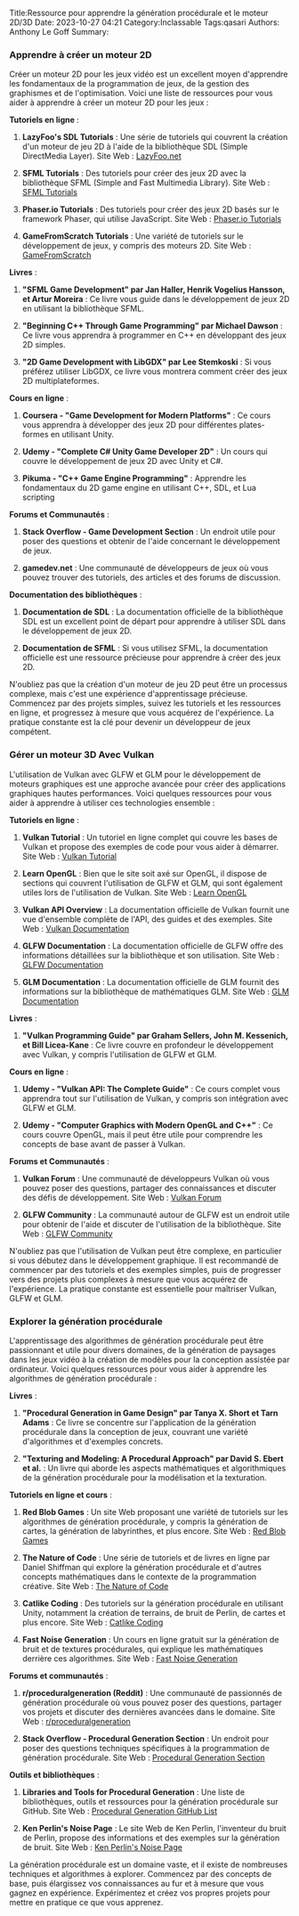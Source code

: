 Title:Ressource pour apprendre la génération procédurale et le moteur 2D/3D
Date: 2023-10-27 04:21
Category:Inclassable
Tags:qasari
Authors: Anthony Le Goff
Summary:

### Apprendre à créer un moteur 2D

Créer un moteur 2D pour les jeux vidéo est un excellent moyen d'apprendre les fondamentaux de la programmation de jeux, de la gestion des graphismes et de l'optimisation. Voici une liste de ressources pour vous aider à apprendre à créer un moteur 2D pour les jeux :

**Tutoriels en ligne** :
1. **LazyFoo's SDL Tutorials** : Une série de tutoriels qui couvrent la création d'un moteur de jeu 2D à l'aide de la bibliothèque SDL (Simple DirectMedia Layer). Site Web : [LazyFoo.net](http://lazyfoo.net/SDL_tutorials/)

2. **SFML Tutorials** : Des tutoriels pour créer des jeux 2D avec la bibliothèque SFML (Simple and Fast Multimedia Library). Site Web : [SFML Tutorials](https://www.sfml-dev.org/tutorials/2.5/)

3. **Phaser.io Tutorials** : Des tutoriels pour créer des jeux 2D basés sur le framework Phaser, qui utilise JavaScript. Site Web : [Phaser.io Tutorials](https://phaser.io/learn)

4. **GameFromScratch Tutorials** : Une variété de tutoriels sur le développement de jeux, y compris des moteurs 2D. Site Web : [GameFromScratch](http://www.gamefromscratch.com/)

**Livres** :
1. **"SFML Game Development" par Jan Haller, Henrik Vogelius Hansson, et Artur Moreira** : Ce livre vous guide dans le développement de jeux 2D en utilisant la bibliothèque SFML.

2. **"Beginning C++ Through Game Programming" par Michael Dawson** : Ce livre vous apprendra à programmer en C++ en développant des jeux 2D simples.

3. **"2D Game Development with LibGDX" par Lee Stemkoski** : Si vous préférez utiliser LibGDX, ce livre vous montrera comment créer des jeux 2D multiplateformes.

**Cours en ligne** :
1. **Coursera - "Game Development for Modern Platforms"** : Ce cours vous apprendra à développer des jeux 2D pour différentes plates-formes en utilisant Unity.

2. **Udemy - "Complete C# Unity Game Developer 2D"** : Un cours qui couvre le développement de jeux 2D avec Unity et C#.

3. **Pikuma - "C++ Game Engine Programming"** : Apprendre les fondamentaux du 2D game engine en utilisant C++, SDL, et Lua scripting

**Forums et Communautés** :
1. **Stack Overflow - Game Development Section** : Un endroit utile pour poser des questions et obtenir de l'aide concernant le développement de jeux.

2. **gamedev.net** : Une communauté de développeurs de jeux où vous pouvez trouver des tutoriels, des articles et des forums de discussion.

**Documentation des bibliothèques** :
1. **Documentation de SDL** : La documentation officielle de la bibliothèque SDL est un excellent point de départ pour apprendre à utiliser SDL dans le développement de jeux 2D.

2. **Documentation de SFML** : Si vous utilisez SFML, la documentation officielle est une ressource précieuse pour apprendre à créer des jeux 2D.

N'oubliez pas que la création d'un moteur de jeu 2D peut être un processus complexe, mais c'est une expérience d'apprentissage précieuse. Commencez par des projets simples, suivez les tutoriels et les ressources en ligne, et progressez à mesure que vous acquérez de l'expérience. La pratique constante est la clé pour devenir un développeur de jeux compétent.

### Gérer un moteur 3D Avec Vulkan

L'utilisation de Vulkan avec GLFW et GLM pour le développement de moteurs graphiques est une approche avancée pour créer des applications graphiques hautes performances. Voici quelques ressources pour vous aider à apprendre à utiliser ces technologies ensemble :

**Tutoriels en ligne** :

1. **Vulkan Tutorial** : Un tutoriel en ligne complet qui couvre les bases de Vulkan et propose des exemples de code pour vous aider à démarrer. Site Web : [Vulkan Tutorial](https://vulkan-tutorial.com/)

2. **Learn OpenGL** : Bien que le site soit axé sur OpenGL, il dispose de sections qui couvrent l'utilisation de GLFW et GLM, qui sont également utiles lors de l'utilisation de Vulkan. Site Web : [Learn OpenGL](https://learnopengl.com/)

3. **Vulkan API Overview** : La documentation officielle de Vulkan fournit une vue d'ensemble complète de l'API, des guides et des exemples. Site Web : [Vulkan Documentation](https://www.khronos.org/registry/vulkan/)

4. **GLFW Documentation** : La documentation officielle de GLFW offre des informations détaillées sur la bibliothèque et son utilisation. Site Web : [GLFW Documentation](https://www.glfw.org/documentation.html)

5. **GLM Documentation** : La documentation officielle de GLM fournit des informations sur la bibliothèque de mathématiques GLM. Site Web : [GLM Documentation](https://glm.g-truc.net/0.9.9/index.html)

**Livres** :

1. **"Vulkan Programming Guide" par Graham Sellers, John M. Kessenich, et Bill Licea-Kane** : Ce livre couvre en profondeur le développement avec Vulkan, y compris l'utilisation de GLFW et GLM.

**Cours en ligne** :

1. **Udemy - "Vulkan API: The Complete Guide"** : Ce cours complet vous apprendra tout sur l'utilisation de Vulkan, y compris son intégration avec GLFW et GLM.

2. **Udemy - "Computer Graphics with Modern OpenGL and C++"** : Ce cours couvre OpenGL, mais il peut être utile pour comprendre les concepts de base avant de passer à Vulkan.

**Forums et Communautés** :

1. **Vulkan Forum** : Une communauté de développeurs Vulkan où vous pouvez poser des questions, partager des connaissances et discuter des défis de développement. Site Web : [Vulkan Forum](https://www.khronos.org/message_boards/)

2. **GLFW Community** : La communauté autour de GLFW est un endroit utile pour obtenir de l'aide et discuter de l'utilisation de la bibliothèque. Site Web : [GLFW Community](https://www.glfw.org/community.html)

N'oubliez pas que l'utilisation de Vulkan peut être complexe, en particulier si vous débutez dans le développement graphique. Il est recommandé de commencer par des tutoriels et des exemples simples, puis de progresser vers des projets plus complexes à mesure que vous acquérez de l'expérience. La pratique constante est essentielle pour maîtriser Vulkan, GLFW et GLM.

### Explorer la génération procédurale

L'apprentissage des algorithmes de génération procédurale peut être passionnant et utile pour divers domaines, de la génération de paysages dans les jeux vidéo à la création de modèles pour la conception assistée par ordinateur. Voici quelques ressources pour vous aider à apprendre les algorithmes de génération procédurale :

**Livres** :

1. **"Procedural Generation in Game Design" par Tanya X. Short et Tarn Adams** : Ce livre se concentre sur l'application de la génération procédurale dans la conception de jeux, couvrant une variété d'algorithmes et d'exemples concrets.

2. **"Texturing and Modeling: A Procedural Approach" par David S. Ebert et al.** : Un livre qui aborde les aspects mathématiques et algorithmiques de la génération procédurale pour la modélisation et la texturation.

**Tutoriels en ligne et cours** :

1. **Red Blob Games** : Un site Web proposant une variété de tutoriels sur les algorithmes de génération procédurale, y compris la génération de cartes, la génération de labyrinthes, et plus encore. Site Web : [Red Blob Games](https://www.redblobgames.com/)

2. **The Nature of Code** : Une série de tutoriels et de livres en ligne par Daniel Shiffman qui explore la génération procédurale et d'autres concepts mathématiques dans le contexte de la programmation créative. Site Web : [The Nature of Code](https://natureofcode.com/)

3. **Catlike Coding** : Des tutoriels sur la génération procédurale en utilisant Unity, notamment la création de terrains, de bruit de Perlin, de cartes et plus encore. Site Web : [Catlike Coding](https://catlikecoding.com/unity/tutorials/)

4. **Fast Noise Generation** : Un cours en ligne gratuit sur la génération de bruit et de textures procédurales, qui explique les mathématiques derrière ces algorithmes. Site Web : [Fast Noise Generation](http://freespace.virgin.net/hugo.elias/models/m_perlin.htm)

**Forums et communautés** :

1. **r/proceduralgeneration (Reddit)** : Une communauté de passionnés de génération procédurale où vous pouvez poser des questions, partager vos projets et discuter des dernières avancées dans le domaine. Site Web : [r/proceduralgeneration](https://www.reddit.com/r/proceduralgeneration/)

2. **Stack Overflow - Procedural Generation Section** : Un endroit pour poser des questions techniques spécifiques à la programmation de génération procédurale. Site Web : [Procedural Generation Section](https://stackoverflow.com/questions/tagged/procedural-generation)

**Outils et bibliothèques** :

1. **Libraries and Tools for Procedural Generation** : Une liste de bibliothèques, outils et ressources pour la génération procédurale sur GitHub. Site Web : [Procedural Generation GitHub List](https://github.com/ellisonleao/magictools)

2. **Ken Perlin's Noise Page** : Le site Web de Ken Perlin, l'inventeur du bruit de Perlin, propose des informations et des exemples sur la génération de bruit. Site Web : [Ken Perlin's Noise Page](https://mrl.nyu.edu/~perlin/noise/)

La génération procédurale est un domaine vaste, et il existe de nombreuses techniques et algorithmes à explorer. Commencez par des concepts de base, puis élargissez vos connaissances au fur et à mesure que vous gagnez en expérience. Expérimentez et créez vos propres projets pour mettre en pratique ce que vous apprenez.

